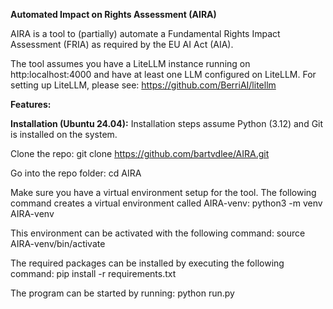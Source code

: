 **Automated Impact on Rights Assessment (AIRA)**

AIRA is a tool to (partially) automate a Fundamental Rights Impact Assessment (FRIA) as required by the EU AI Act (AIA).

The tool assumes you have a LiteLLM instance running on http:localhost:4000 and have at least one LLM configured on LiteLLM.
For setting up LiteLLM, please see: https://github.com/BerriAI/litellm


**Features:**


**Installation (Ubuntu 24.04):**
Installation steps assume Python (3.12) and Git is installed on the system.

Clone the repo:
git clone https://github.com/bartvdlee/AIRA.git

Go into the repo folder:
cd AIRA

Make sure you have a virtual environment setup for the tool. The following command creates a virtual environment called AIRA-venv:
python3 -m venv AIRA-venv

This environment can be activated with the following command:
source AIRA-venv/bin/activate

The required packages can be installed by executing the following command:
pip install -r requirements.txt

The program can be started by running:
python run.py
